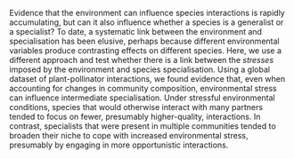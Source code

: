 <!--Ecological specialisation is central to species coexistence and the maintenance of biodiversity.-->
Evidence that the environment can influence species interactions is rapidly accumulating, but can it also influence whether a species is a generalist or a specialist? 
To date, a systematic link between the environment and specialisation has been elusive, perhaps because different environmental variables produce contrasting effects on different species. 
Here, we use a different approach and test whether there is a link between the *stresses* imposed by the environment and species specialisation. 
Using a global dataset of plant-pollinator interactions, we found evidence that, even when accounting for changes in community composition, environmental stress can influence intermediate specialisation. 
Under stressful environmental conditions, species that would otherwise interact with many partners tended to focus on fewer, presumably higher-quality, interactions. 
In contrast, specialists that were present in multiple communities tended to broaden their niche to cope with increased environmental stress, presumably by engaging in more opportunistic interactions. 
<!-- Facultative generalism tends to be the norm, rather than the exception, and therefore a species’ level of specialisation should usually be considered on a relative scale. -->
